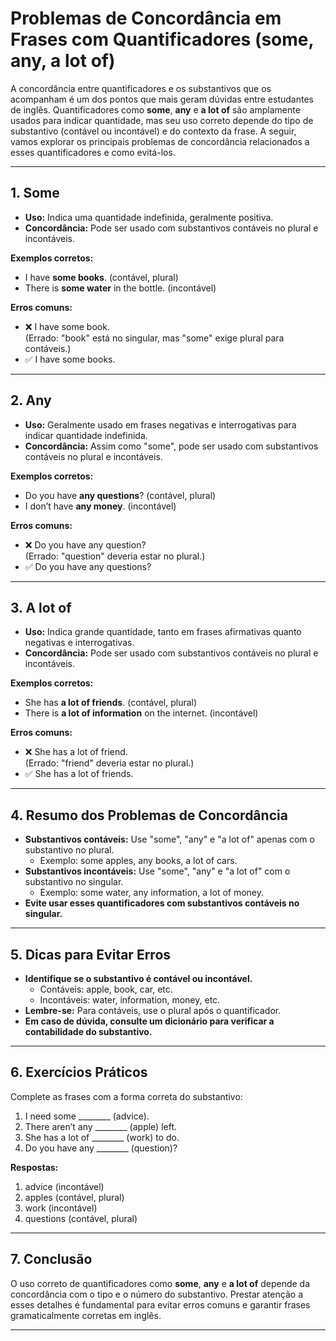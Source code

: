 
# Problemas de Concordância em Frases com Quantificadores (some, any, a lot of)

A concordância entre quantificadores e os substantivos que os acompanham é um dos pontos que mais geram dúvidas entre estudantes de inglês. Quantificadores como **some**, **any** e **a lot of** são amplamente usados para indicar quantidade, mas seu uso correto depende do tipo de substantivo (contável ou incontável) e do contexto da frase. A seguir, vamos explorar os principais problemas de concordância relacionados a esses quantificadores e como evitá-los.

---

## 1. **Some**

- **Uso:** Indica uma quantidade indefinida, geralmente positiva.
- **Concordância:** Pode ser usado com substantivos contáveis no plural e incontáveis.

**Exemplos corretos:**
- I have **some books**. (contável, plural)
- There is **some water** in the bottle. (incontável)

**Erros comuns:**
- ❌ I have some book.  
  (Errado: "book" está no singular, mas "some" exige plural para contáveis.)
- ✅ I have some books.

---

## 2. **Any**

- **Uso:** Geralmente usado em frases negativas e interrogativas para indicar quantidade indefinida.
- **Concordância:** Assim como "some", pode ser usado com substantivos contáveis no plural e incontáveis.

**Exemplos corretos:**
- Do you have **any questions**? (contável, plural)
- I don’t have **any money**. (incontável)

**Erros comuns:**
- ❌ Do you have any question?  
  (Errado: "question" deveria estar no plural.)
- ✅ Do you have any questions?

---

## 3. **A lot of**

- **Uso:** Indica grande quantidade, tanto em frases afirmativas quanto negativas e interrogativas.
- **Concordância:** Pode ser usado com substantivos contáveis no plural e incontáveis.

**Exemplos corretos:**
- She has **a lot of friends**. (contável, plural)
- There is **a lot of information** on the internet. (incontável)

**Erros comuns:**
- ❌ She has a lot of friend.  
  (Errado: "friend" deveria estar no plural.)
- ✅ She has a lot of friends.

---

## 4. **Resumo dos Problemas de Concordância**

- **Substantivos contáveis:** Use "some", "any" e "a lot of" apenas com o substantivo no plural.
  - Exemplo: some apples, any books, a lot of cars.
- **Substantivos incontáveis:** Use "some", "any" e "a lot of" com o substantivo no singular.
  - Exemplo: some water, any information, a lot of money.
- **Evite usar esses quantificadores com substantivos contáveis no singular.**

---

## 5. **Dicas para Evitar Erros**

- **Identifique se o substantivo é contável ou incontável.**
  - Contáveis: apple, book, car, etc.
  - Incontáveis: water, information, money, etc.
- **Lembre-se:** Para contáveis, use o plural após o quantificador.
- **Em caso de dúvida, consulte um dicionário para verificar a contabilidade do substantivo.**

---

## 6. **Exercícios Práticos**

Complete as frases com a forma correta do substantivo:

1. I need some ________ (advice).
2. There aren’t any ________ (apple) left.
3. She has a lot of ________ (work) to do.
4. Do you have any ________ (question)?

**Respostas:**
1. advice (incontável)
2. apples (contável, plural)
3. work (incontável)
4. questions (contável, plural)

---

## 7. **Conclusão**

O uso correto de quantificadores como **some**, **any** e **a lot of** depende da concordância com o tipo e o número do substantivo. Prestar atenção a esses detalhes é fundamental para evitar erros comuns e garantir frases gramaticalmente corretas em inglês.

---
```
